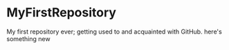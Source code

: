 # MyFirstRepository
My first repository ever; getting used to and acquainted with GitHub.
here's something new
